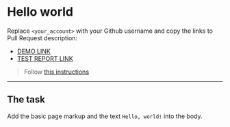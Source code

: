 # Hello world
Replace `<your_account>` with your Github username and copy the links to Pull Request description:
- [DEMO LINK](https://MykolaVdovenko.github.io/layout_hello-world/)
- [TEST REPORT LINK](https://MykolaVdovenko.github.io/layout_hello-world/report/html_report/)

> Follow [this instructions](https://mate-academy.github.io/layout_task-guideline/#how-to-solve-the-layout-tasks-on-github)
___

## The task
Add the basic page markup and the text `Hello, world!` into the body.
